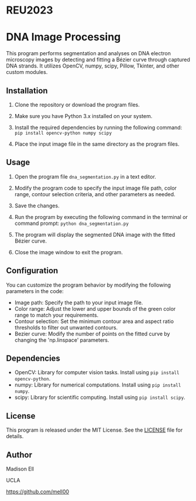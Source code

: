 # REU2023

# DNA Image Processing 

This program performs segmentation and analyses on DNA electron microscopy images by detecting and fitting a Bézier curve through captured DNA strands. It utilizes OpenCV, numpy, scipy, Pillow, Tkinter, and other custom modules.

## Installation

1. Clone the repository or download the program files.

2. Make sure you have Python 3.x installed on your system.

3. Install the required dependencies by running the following command: `pip install opencv-python numpy scipy`

4. Place the input image file in the same directory as the program files.

## Usage

1. Open the program file `dna_segmentation.py` in a text editor.

2. Modify the program code to specify the input image file path, color range, contour selection criteria, and other parameters as needed.

3. Save the changes.

4. Run the program by executing the following command in the terminal or command prompt: `python dna_segmentation.py`

5. The program will display the segmented DNA image with the fitted Bézier curve.

6. Close the image window to exit the program.

## Configuration

You can customize the program behavior by modifying the following parameters in the code:

- Image path: Specify the path to your input image file.
- Color range: Adjust the lower and upper bounds of the green color range to match your requirements.
- Contour selection: Set the minimum contour area and aspect ratio thresholds to filter out unwanted contours.
- Bezier curve: Modify the number of points on the fitted curve by changing the 'np.linspace' parameters.

## Dependencies

- OpenCV: Library for computer vision tasks. Install using `pip install opencv-python`.
- numpy: Library for numerical computations. Install using `pip install numpy`.
- scipy: Library for scientific computing. Install using `pip install scipy`.

## License

This program is released under the MIT License. See the [LICENSE](LICENSE) file for details.

## Author

Madison Ell

UCLA

https://github.com/mell00

